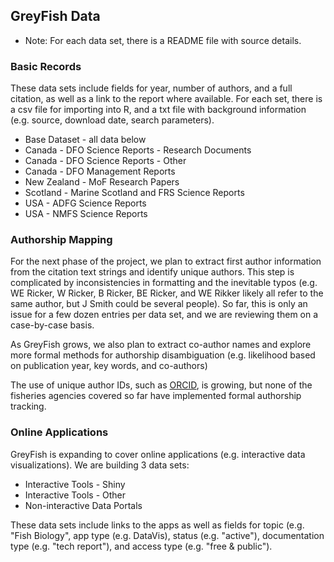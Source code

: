 
## GreyFish Data

* Note: For each data set, there is a README file with source details.

### Basic Records

These data sets include fields for year, number of authors, and a full citation, as well as a link to the report where available. For each set, there is a csv file for importing into R, and a txt file with background information (e.g. source, download date, search parameters).


* Base Dataset - all data below
* Canada - DFO Science Reports - Research Documents
* Canada - DFO Science Reports - Other
* Canada - DFO Management Reports
* New Zealand - MoF Research Papers
* Scotland - Marine Scotland and FRS Science Reports
* USA - ADFG Science Reports
* USA - NMFS Science Reports

### Authorship Mapping

For the next phase of the project, we plan to extract
 first author information from the citation text strings and identify
 unique authors. This step is complicated by inconsistencies in formatting and the 
 inevitable typos (e.g. WE Ricker, W Ricker, B Ricker, BE Ricker, and WE Rikker likely 
 all refer to the same author, but J Smith could be several people). 
 So far, this is only an issue for a few dozen entries per data set, 
 and we are reviewing them on a case-by-case basis.

As GreyFish grows, we also plan to extract co-author names and explore more 
formal methods for authorship disambiguation 
(e.g. likelihood based on publication year, key words, and co-authors)

The use of unique author IDs, such as [ORCID](http://orcid.org/), is growing, but none 
of the fisheries agencies covered so far have implemented formal authorship tracking.

### Online Applications

GreyFish is expanding to cover online applications (e.g. interactive data visualizations). 
We are building 3 data sets:

* Interactive Tools - Shiny
* Interactive Tools - Other
* Non-interactive Data Portals

These data sets include links to the apps as well as fields for topic (e.g. "Fish Biology", app type (e.g. DataVis), status (e.g. "active"),
documentation type (e.g. "tech report"), and access type (e.g. "free & public").


